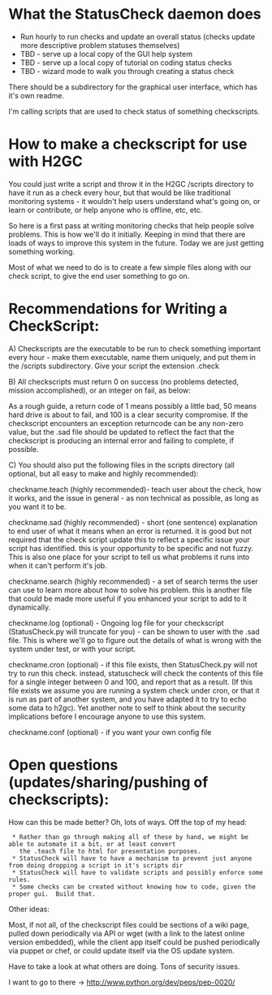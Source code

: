 

What the StatusCheck daemon does
=================================

* Run hourly to run checks and update an overall status (checks update more descriptive problem statuses themselves)
* TBD - serve up a local copy of the GUI help system
* TBD - serve up a local copy of tutorial on coding status checks
* TBD - wizard mode to walk you through creating a status check

There should be a subdirectory for the graphical user interface, which has it's own readme.

I'm calling scripts that are used to check status of something checkscripts.

How to make a checkscript for use with H2GC
============================================

You could just write a script and throw it in the H2GC /scripts directory to have it run as a check every hour, but that would be like traditional monitoring systems - it wouldn't help users understand what's going on, or learn or contribute, or help anyone who is offline, etc, etc.

So here is a first pass at writing monitoring checks that help people solve problems.  This is how we'll do it initially.  Keeping in mind that there are loads of ways to improve this system in the future.  Today we are just getting something working.

Most of what we need to do is to create a few simple files along with our check script, to give the end user something to go on.

Recommendations for Writing a CheckScript:
============================================

A) Checkscripts are the executable to be run to check something important every hour - make them executable, name them uniquely,
and put them in the /scripts subdirectory.  Give your script the extension .check

B) All checkscripts must return 0 on success (no problems detected, mission accomplished), or an integer on fail, as below: 

As a rough guide, a return code of 1 means possibly a little bad, 50 means hard drive is about to fail, and 100 is a clear 
security compromise. If the checkscript encounters an exception returncode can be any non-zero value, but the .sad file should be 
updated to reflect the fact that the checkscript is producing an internal error and failing to complete, if possible.

C) You should also put the following files in the scripts directory (all optional, but all easy to make and highly recommended):

checkname.teach (highly recommended)- teach user about the check, how it works, and the issue in general - as non technical as possible, as long as you want it to be.

checkname.sad (highly recommended) - short (one sentence) explanation to end user of what it means when an error is returned.  it is good but not required that the check script update this to reflect a specific issue your script has identified.  this is your opportunity
to be specific and not fuzzy.  This is also one place for your script to tell us what problems it runs into when it can't perform
it's job.

checkname.search (highly recommended) - a set of search terms the user can use to learn more about how to solve his problem.  this is another file that could be made more useful if you enhanced your script to add to it dynamically.

checkname.log (optional) - Ongoing log file for your checkscript (StatusCheck.py will truncate for you) - can be shown to user with 
the .sad file.  This is where we'll go to figure out the details of what is wrong with the system under test, or with your script.

checkname.cron (optional) - if this file exists, then StatusCheck.py will not try to run this check.
instead, statuscheck will check the contents of this file for a single integer between 0 and 100, and report that as a result. 
(If this file exists we assume you are running a system check under cron, or that it is run as part of another system, and you have adapted it to try to echo some data to h2gc).  Yet another note to self to think about the security implications before I encourage anyone to use this system.

checkname.conf (optional) - if you want your own config file

Open questions (updates/sharing/pushing of checkscripts): 
=========================================================

How can this be made better?  Oh, lots of ways.  Off the top of my head:

     * Rather than go through making all of these by hand, we might be able to automate it a bit, or at least convert 
       the .teach file to html for presentation purposes.
     * StatusCheck will have to have a mechanism to prevent just anyone from doing dropping a script in it's scripts dir
     * StatusCheck will have to validate scripts and possibly enforce some rules.
     * Some checks can be created without knowing how to code, given the proper gui.  Build that.

Other ideas: 

Most, if not all, of the checkscript files could be sections of a wiki page, pulled down periodically via API or wget
(with a link to the latest online version embedded), while the client app itself
could be pushed periodically via puppet or chef, or could update itself via the OS update system.

Have to take a look at what others are doing.  Tons of security issues.

I want to go to there ->  http://www.python.org/dev/peps/pep-0020/